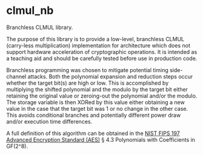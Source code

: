 # clmul_nb
Branchless CLMUL library.

The purpose of this library is to provide a low-level, branchless CLMUL (carry-less multiplication) implementation for architecture which does not support hardware acceleration of cryptographic operations. It is intended as a teaching aid and should be carefully tested before use in production code.

Branchless programming was chosen to mitigate potential timing side-channel attacks. Both the polynomial expansion and reduction steps occur whether the target bit(s) are high or low. This is accomplished by multiplying the shifted polynomial and the modulo by the target bit either retaining the original value or zeroing-out the polynomial and/or the modulo. The storage variable is then XORed by this value either obtaining a new value in the case that the target bit was 1 or no change in the other case. This avoids conditional branches and potentially different power draw and/or execution time differences.

A full definition of this algorithm can be obtained in the [NIST FIPS 197 Advanced Encryption Standard (AES)](https://nvlpubs.nist.gov/nistpubs/fips/nist.fips.197.pdf) § 4.3 Polynomials with Coefficients in GF(2^8).
